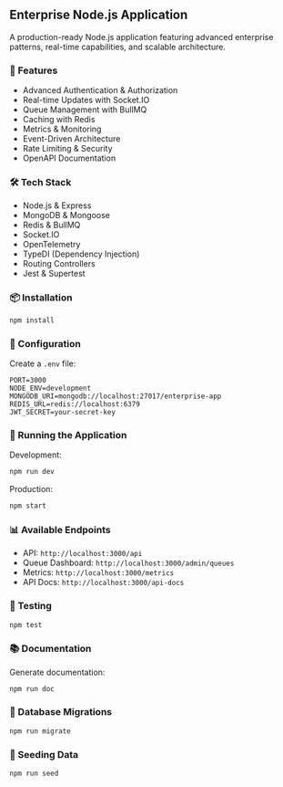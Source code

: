 ## Enterprise Node.js Application

A production-ready Node.js application featuring advanced enterprise patterns, real-time capabilities, and scalable architecture.

### 🚀 Features

- Advanced Authentication & Authorization
- Real-time Updates with Socket.IO
- Queue Management with BullMQ
- Caching with Redis
- Metrics & Monitoring
- Event-Driven Architecture
- Rate Limiting & Security
- OpenAPI Documentation

### 🛠 Tech Stack

- Node.js & Express
- MongoDB & Mongoose
- Redis & BullMQ
- Socket.IO
- OpenTelemetry
- TypeDI (Dependency Injection)
- Routing Controllers
- Jest & Supertest

### 📦 Installation

```bash
npm install
```

### 🔧 Configuration

Create a `.env` file:

```env
PORT=3000
NODE_ENV=development
MONGODB_URI=mongodb://localhost:27017/enterprise-app
REDIS_URL=redis://localhost:6379
JWT_SECRET=your-secret-key
```

### 🚀 Running the Application

Development:
```bash
npm run dev
```

Production:
```bash
npm start
```

### 📊 Available Endpoints

- API: `http://localhost:3000/api`
- Queue Dashboard: `http://localhost:3000/admin/queues`
- Metrics: `http://localhost:3000/metrics`
- API Docs: `http://localhost:3000/api-docs`

### 🧪 Testing

```bash
npm test
```

### 📚 Documentation

Generate documentation:
```bash
npm run doc
```

### 🔄 Database Migrations

```bash
npm run migrate
```

### 🌱 Seeding Data

```bash
npm run seed
```
